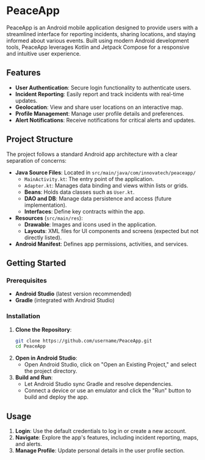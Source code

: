 # PeaceApp

PeaceApp is an Android mobile application designed to provide users with a streamlined interface 
for reporting incidents, sharing locations, and staying informed about various events. Built 
using modern Android development tools, PeaceApp leverages Kotlin and Jetpack Compose for a 
responsive and intuitive user experience.

## Features
- **User Authentication**: Secure login functionality to authenticate users.
- **Incident Reporting**: Easily report and track incidents with real-time updates.
- **Geolocation**: View and share user locations on an interactive map.
- **Profile Management**: Manage user profile details and preferences.
- **Alert Notifications**: Receive notifications for critical alerts and updates.

## Project Structure
The project follows a standard Android app architecture with a clear separation of concerns:

- **Java Source Files**: Located in `src/main/java/com/innovatech/peaceapp/`
  - `MainActivity.kt`: The entry point of the application.
  - `Adapter.kt`: Manages data binding and views within lists or grids.
  - **Beans**: Holds data classes such as `User.kt`.
  - **DAO and DB**: Manage data persistence and access (future implementation).
  - **Interfaces**: Define key contracts within the app.
- **Resources** (`src/main/res`):
  - **Drawable**: Images and icons used in the application.
  - **Layouts**: XML files for UI components and screens (expected but not directly listed).
- **Android Manifest**: Defines app permissions, activities, and services.

## Getting Started

### Prerequisites
- **Android Studio** (latest version recommended)
- **Gradle** (integrated with Android Studio)

### Installation
1. **Clone the Repository**:
   ```bash
   git clone https://github.com/username/PeaceApp.git
   cd PeaceApp
   ```
2. **Open in Android Studio**:
   - Open Android Studio, click on "Open an Existing Project," and select the project directory.
3. **Build and Run**:
   - Let Android Studio sync Gradle and resolve dependencies.
   - Connect a device or use an emulator and click the "Run" button to build and deploy the app.

## Usage
1. **Login**: Use the default credentials to log in or create a new account.
2. **Navigate**: Explore the app's features, including incident reporting, maps, and alerts.
3. **Manage Profile**: Update personal details in the user profile section.
